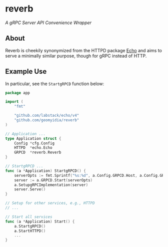 # reverb

*A gRPC Server API Convenience Wrapper*

## About

Reverb is cheekily synonymized from the HTTPD package [Echo](https://echo.labstack.com/) and aims to serve a minimally similar purpose, though for gRPC instead of HTTP.

## Example Use

In particular, see the `StartgRPCD` function below:

```go
package app

import (
	"fmt"

	"github.com/labstack/echo/v4"
	"github.com/geomyidia/reverb"
)

// Application ...
type Application struct {
	Config *cfg.Config
	HTTPD  *echo.Echo
	GRPCD  *reverb.Reverb
}

// StartgRPCD ...
func (a *Application) StartgRPCD() {
	serverOpts := fmt.Sprintf("%s:%d", a.Config.GRPCD.Host, a.Config.GRPCD.Port)
	server := a.GRPCD.Start(serverOpts)
	a.SetupgRPCImplementation(server)
	server.Serve()
}

// Setup for other services, e.g., HTTPD
// ...

// Start all services
func (a *Application) Start() {
	a.StartgRPCD()
    a.StartHTTPD()
    ...
}
```
